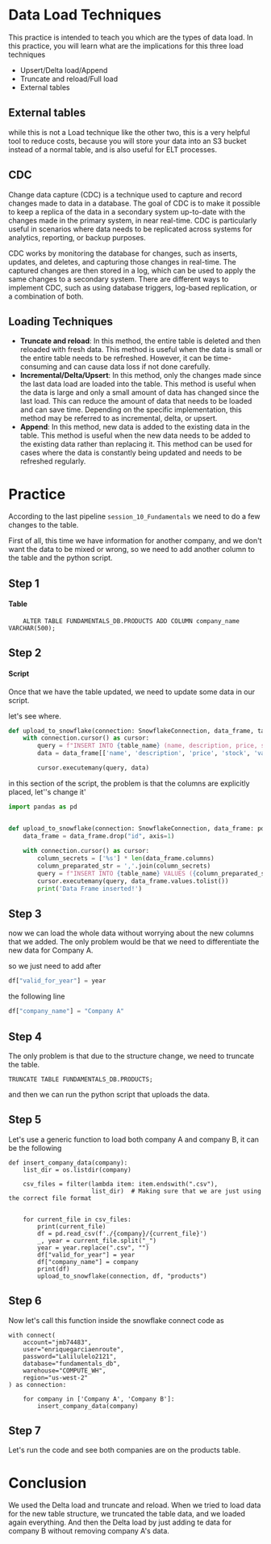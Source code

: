 # Data Load Techniques

This practice is intended to teach you which are the types of data load.
In this practice, you will learn what are the implications for this three load techniques

- Upsert/Delta load/Append
- Truncate and reload/Full load
- External tables


## External tables

while this is not a Load technique like the other two, this is a very helpful tool to reduce
costs, because you will store your data into an S3 bucket instead of a normal table, and is also
useful for ELT processes.

## CDC

Change data capture (CDC) is a technique used to capture and record changes made to data in a database. The goal of CDC is to make it possible to keep a replica of the data in a secondary system up-to-date with the changes made in the primary system, in near real-time. CDC is particularly useful in scenarios where data needs to be replicated across systems for analytics, reporting, or backup purposes.

CDC works by monitoring the database for changes, such as inserts, updates, and deletes, and capturing those changes in real-time. The captured changes are then stored in a log, which can be used to apply the same changes to a secondary system. There are different ways to implement CDC, such as using database triggers, log-based replication, or a combination of both.

## Loading Techniques

+ **Truncate and reload**: In this method, the entire table is deleted and then reloaded with fresh data. This method is useful when the data is small or the entire table needs to be refreshed. However, it can be time-consuming and can cause data loss if not done carefully.
+ **Incremental/Delta/Upsert**: In this method, only the changes made since the last data load are loaded into the table. This method is useful when the data is large and only a small amount of data has changed since the last load. This can reduce the amount of data that needs to be loaded and can save time. Depending on the specific implementation, this method may be referred to as incremental, delta, or upsert.
+ **Append**: In this method, new data is added to the existing data in the table. This method is useful when the new data needs to be added to the existing data rather than replacing it. This method can be used for cases where the data is constantly being updated and needs to be refreshed regularly.


# Practice

According to the last pipeline `session_10_Fundamentals` we need to do a few changes to the table.

First of all, this time we have information for another company, and we don't want the data to be mixed
or wrong, so we need to add another column to the table and the python script.

## Step 1

#### Table

```snowflake
    ALTER TABLE FUNDAMENTALS_DB.PRODUCTS ADD COLUMN company_name VARCHAR(500);
```

## Step 2

#### Script

Once that we have the table updated, we need to update some data in our script.

let's see where.

```python
def upload_to_snowflake(connection: SnowflakeConnection, data_frame, table_name):
    with connection.cursor() as cursor:
        query = f"INSERT INTO {table_name} (name, description, price, stock, valid_for_year) VALUES (%s, %s, %s, %s, %s)"
        data = data_frame[['name', 'description', 'price', 'stock', 'valid_for_year']].values.tolist()

        cursor.executemany(query, data)
```

in this section of the script, the problem is that the columns are explicitly placed, let''s change it'

```python
import pandas as pd


def upload_to_snowflake(connection: SnowflakeConnection, data_frame: pd.DataFrame, table_name):
    data_frame = data_frame.drop("id", axis=1)
    
    with connection.cursor() as cursor:
        column_secrets = ['%s'] * len(data_frame.columns)
        column_preparated_str = ','.join(column_secrets)
        query = f"INSERT INTO {table_name} VALUES ({column_preparated_str})"
        cursor.executemany(query, data_frame.values.tolist())
        print('Data Frame inserted!')
```

## Step 3

now we can load the whole data without worrying about the new columns that we added.
The only problem would be that we need to differentiate the new data for Company A.

so we just need to add after

```python
df["valid_for_year"] = year
```

the following line
```python
df["company_name"] = "Company A"
```

## Step 4

The only problem is that due to the structure change, we need to truncate the table.

```snowflake
TRUNCATE TABLE FUNDAMENTALS_DB.PRODUCTS;
```

and then we can run the python script that uploads the data.

## Step 5

Let's use a generic function to load both company A and company B, it can be the following

```
def insert_company_data(company):
    list_dir = os.listdir(company) 

    csv_files = filter(lambda item: item.endswith(".csv"),
                       list_dir)  # Making sure that we are just using the correct file format


    for current_file in csv_files:
        print(current_file)
        df = pd.read_csv(f'./{company}/{current_file}')
        _, year = current_file.split("_")
        year = year.replace(".csv", "")
        df["valid_for_year"] = year
        df["company_name"] = company
        print(df)
        upload_to_snowflake(connection, df, "products")
```

## Step 6

Now let's call this function inside the snowflake connect code as

```
with connect(
    account="jmb74483",
    user="enriquegarciaenroute",
    password="Lalilulelo2121",
    database="fundamentals_db",
    warehouse="COMPUTE_WH",
    region="us-west-2"
) as connection:

    for company in ['Company A', 'Company B']:
        insert_company_data(company)
```

## Step 7

Let's run the code and see both companies are on the products table.

# Conclusion

We used the Delta load and truncate and reload.
When we tried to load data for the new table structure, we truncated the table data, and we loaded again everything.
And then the Delta load by just adding te data for company B without removing company A's data.
